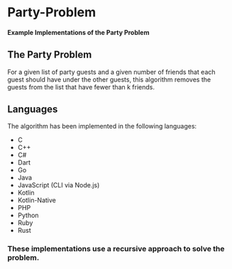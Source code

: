 # Party-Problem
#### Example Implementations of the Party Problem

## The Party Problem
For a given list of party guests and a given number of friends that each guest should have under the other guests, 
this algorithm removes the guests from the list that have fewer than k friends.  

## Languages
The algorithm has been implemented in the following languages:  
- C
- C++
- C#
- Dart
- Go
- Java
- JavaScript (CLI via Node.js)
- Kotlin
- Kotlin-Native
- PHP
- Python
- Ruby
- Rust

### These implementations use a recursive approach to solve the problem.